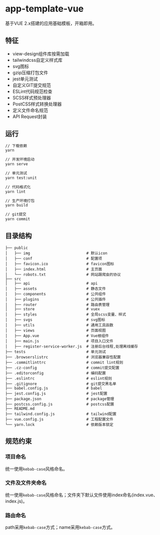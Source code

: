 # app-template-vue

基于VUE 2.x搭建的应用基础模板，开箱即用。
## 特征

- view-design组件库按需加载
- tailwindcss自定义样式库
- svg图标
- gzip压缩打包文件
- jest单元测试
- 自定义GIT提交规范
- ESLint代码规范检查
- SCSS样式预处理器
- PostCSS样式转换处理器
- 定义文件命名规范
- API Request封装

## 运行
```bash
// 下载依赖
yarn

// 开发环境启动
yarn serve

// 单元测试
yarn test:unit

// 代码格式化
yarn lint

// 生产环境打包
yarn build

// git提交
yarn commit
```

## 目录结构


```
├── public
│   ├── img                         # 默认icon
│   ├── conf                        # 配置项
│   ├── favicon.ico                 # favicon图标
│   ├── index.html                  # 主页面
│   └── robots.txt                  # 网站跟爬虫的协议
├── src
│   ├── api                         # api
│   ├── assets                      # 静态文件
│   ├── components                  # 公共组件
│   ├── plugins                     # 公共插件
│   ├── router                      # 路由表管理
│   ├── store                       # vuex
│   ├── styles                      # 全局scss变量、样式
│   ├── svgs                        # svg图标
│   ├── utils                       # 通用工具函数
│   ├── views                       # 页面视图
│   ├── App.vue                     # Vue根组件
│   ├── main.js                     # 项目入口文件
│   ├── register-service-worker.js  # 注册后台线程,处理离线缓存
├── tests                           # 单元测试
├── .browserslistrc                 # 浏览器兼容性配置
├── .commitlinttrc                  # commit lint规则
├── .cz-config                      # commit提交配置
├── .editorconfig                   # 编码配置
├── .eslintrc                       # eslint规则
├── .gitignore                      # git提交黑名单
├── babel.config.js                 # babel
├── jest.config.js                  # jest配置
├── package.json                    # package管理
├── postcss.config.js               # postcss配置
├── README.md
├── tailwind.config.js              # tailwind配置
├── vue.config.js                   # 工程配置文件
└── yarn.lock                       # 依赖版本锁定
```

## 规范约束

### 项目命名
统一使用`kebab-case`风格命名。
### 文件及文件夹命名
统一使用`kebab-case`风格命名；文件夹下默认文件使用index命名(index.vue、index.js)。

### 路由命名
path采用`kebab-case`方式；name采用`kebab-case`方式。

